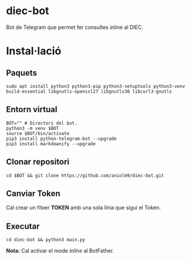 # diec-bot
Bot de Telegram que permet fer consultes inline al DIEC.

# Instal·lació

## Paquets
```
sudo apt install python3 python3-pip python3-setuptools python3-venv build-essential libgnutls-openssl27 libgnutls30 libcurl3-gnutls
```

## Entorn virtual
````
BOT="" # Directori del bot.
python3 -m venv $BOT
source $BOT/bin/activate
pip3 install python-telegram-bot --upgrade
pip3 install markdownify --upgrade
````

## Clonar repositori
```
cd $BOT && git clone https://github.com/aniolm9/diec-bot.git
```

## Canviar Token
Cal crear un fitxer __TOKEN__ amb una sola línia que sigui el Token.

## Executar
```
cd diec-bot && python3 main.py
```

**Nota:** Cal activar el mode *inline* al BotFather.
